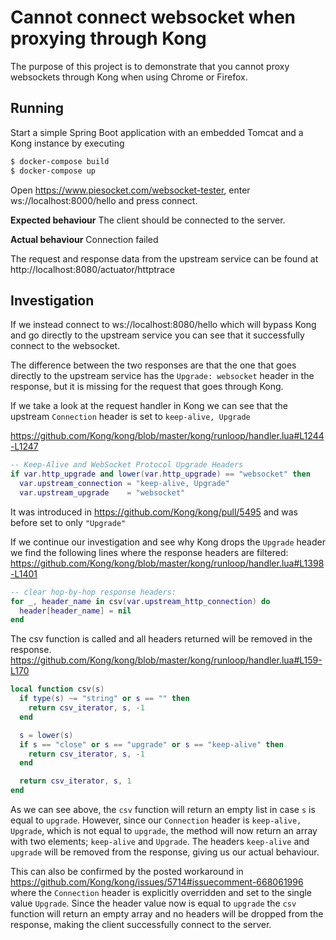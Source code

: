 # Cannot connect websocket when proxying through Kong

The purpose of this project is to demonstrate that you cannot proxy websockets
through Kong when using Chrome or Firefox.

## Running

Start a simple Spring Boot application with an embedded Tomcat and a Kong instance
by executing

```bash
$ docker-compose build
$ docker-compose up
```

Open https://www.piesocket.com/websocket-tester, enter ws://localhost:8000/hello and press connect.

**Expected behaviour**
The client should be connected to the server.

**Actual behaviour**
Connection failed

The request and response data from the upstream service can be found at http://localhost:8080/actuator/httptrace

## Investigation
If we instead connect to ws://localhost:8080/hello which will bypass Kong and go directly
to the upstream service you can see that it successfully connect to the websocket.

The difference between the two responses are that the one that goes directly to
the upstream service has the `Upgrade: websocket` header in the response, but it
is missing for the request that goes through Kong.

If we take a look at the request handler in Kong we can see that the upstream
`Connection` header is set to `keep-alive, Upgrade`

https://github.com/Kong/kong/blob/master/kong/runloop/handler.lua#L1244-L1247
```lua
-- Keep-Alive and WebSocket Protocol Upgrade Headers
if var.http_upgrade and lower(var.http_upgrade) == "websocket" then
  var.upstream_connection = "keep-alive, Upgrade"
  var.upstream_upgrade    = "websocket"
```

It was introduced in https://github.com/Kong/kong/pull/5495 and was before set
to only `"Upgrade"`

If we continue our investigation and see why Kong drops the `Upgrade` header
we find the following lines where the response headers are filtered:
https://github.com/Kong/kong/blob/master/kong/runloop/handler.lua#L1398-L1401
```lua
-- clear hop-by-hop response headers:
for _, header_name in csv(var.upstream_http_connection) do
  header[header_name] = nil
end
```

The csv function is called and all headers returned will be removed in the response.
https://github.com/Kong/kong/blob/master/kong/runloop/handler.lua#L159-L170

```lua
local function csv(s)
  if type(s) ~= "string" or s == "" then
    return csv_iterator, s, -1
  end

  s = lower(s)
  if s == "close" or s == "upgrade" or s == "keep-alive" then
    return csv_iterator, s, -1
  end

  return csv_iterator, s, 1
end
```
As we can see above, the `csv` function will return an empty list in case `s`
is equal to `upgrade`. However, since our `Connection` header is `keep-alive, Upgrade`,
which is not equal to `upgrade`, the method will now return an array with
two elements; `keep-alive` and `Upgrade`. The headers `keep-alive` and `upgrade`
will be removed from the response, giving us our actual behaviour.


This can also be confirmed by the posted workaround in https://github.com/Kong/kong/issues/5714#issuecomment-668061996
where the `Connection` header is explicitly overridden and set to the single value `Upgrade`.
Since the header value now is equal to `upgrade` the `csv` function will return an empty array
and no headers will be dropped from the response, making the client successfully connect to the server.

